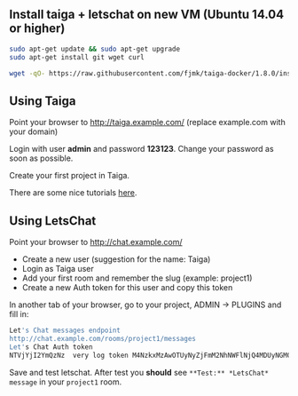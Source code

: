 ## Install taiga + letschat on new VM (Ubuntu 14.04 or higher)

```bash
sudo apt-get update && sudo apt-get upgrade
sudo apt-get install git wget curl

wget -qO- https://raw.githubusercontent.com/fjmk/taiga-docker/1.8.0/install | sh
```

## Using Taiga

Point your browser to http://taiga.example.com/ (replace example.com with your domain)

Login with user **admin** and password **123123**. Change your password as soon as possible.

Create your first project in Taiga.

There are some nice tutorials [here](https://www.youtube.com/playlist?list=PLgsasMWN5JssgHHHHI50xkz_kzXg-dElt).



## Using LetsChat

Point your browser to http://chat.example.com/

* Create a new user (suggestion for the name: Taiga)
* Login as Taiga user
* Add your first room and remember the slug (example: project1) 
* Create a new Auth token for this user and copy this token

In another tab of your browser, go to your project, ADMIN -> PLUGINS and fill in:
```bash
Let's Chat messages endpoint
http://chat.example.com/rooms/project1/messages
Let's Chat Auth token
NTVjYjI2YmQzNz  very log token M4NzkxMzAwOTUyNyZjFmM2NhNWFlNjQ4MDUyNGM0ZjM5MQ==
```

Save and test letschat. After test you **should** see ```**Test:** *LetsChat* message``` in your ```project1``` room.
